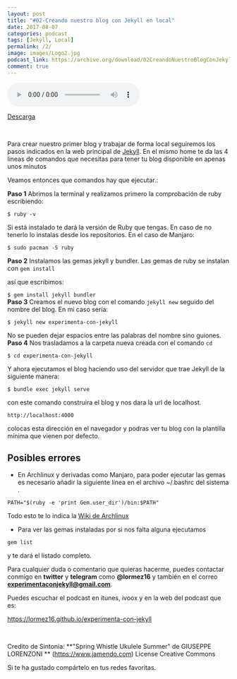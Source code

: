 ```yaml
---
layout: post 
title: "#02-Creando nuestro blog con Jekyll en local" 
date: 2017-08-07
categories: podcast
tags: [Jekyll, Local]
permalink: /2/
image: images/Logo2.jpg
podcast_link: https://archive.org/download/02CreandoNuestroBlogConJekyllEnLocal/02-Creando%20nuestro%20blog%20con%20Jekyll%20en%20local.mp3
comment: true
---
```


<audio controls>
  <source src="{{ page.podcast_link }}" type="audio/mp3">

</audio>

[Descarga][mp3]

<br>

Para crear nuestro primer blog y trabajar de forma local seguiremos los pasos indicados en la web principal de [Jekyll](http://jekyllrb.com/).  En el mismo home te da las 4 lineas de comandos que necesitas para tener tu blog disponible en apenas unos minutos


Veamos entonces que comandos hay que ejecutar.:

**Paso 1**
 Abrimos la terminal y realizamos primero la comprobación de ruby escribiendo: 

`$ ruby -v`

Si está instalado te dará la versión de Ruby que tengas.  En caso de no tenerlo lo instalas desde los repositorios. En el caso de Manjaro:

`$ sudo pacman -S ruby`
<br/>

**Paso 2**
Instalamos las gemas jekyll y bundler. Las gemas de ruby se instalan con `gem install`


así que escribimos:

`$ gem install jekyll bundler`
</br>
**Paso 3**
 Creamos el nuevo blog con el comando `jekyll new` seguido del nombre del blog. En mi caso sería:

`$ jekyll new experimenta-con-jekyll`

No se pueden dejar espacios entre las palabras del nombre sino guiones.
<br/>
**Paso 4**
Nos trasladamos a la carpeta nueva creada con el comando `cd`

`$ cd experimenta-con-jekyll`

Y ahora ejecutamos el blog haciendo uso del servidor que trae Jekyll de la siguiente manera:

`$ bundle exec jekyll serve`

con este comando construira el blog y nos dara la url de localhost.

`http://localhost:4000`

colocas  esta dirección en el navegador y podras ver tu blog con la plantilla mínima que vienen por defecto. 


## Posibles errores
- En Archlinux y derivadas como Manjaro, para poder ejecutar las gemas es necesario añadir la siguiente línea en el archivo ~/.bashrc del sistema . 

`PATH="$(ruby -e 'print Gem.user_dir')/bin:$PATH"`

Todo esto te lo indica la [Wiki de Archlinux](https://wiki.archlinux.org/index.php/Ruby)


- Para ver las gemas instaladas por si nos falta alguna ejecutamos 

`gem list`

y te dará el listado completo.



Para cualquier duda o comentario que quieras hacerme, puedes contactar conmigo en **twitter** y **telegram** como **@lormez16** y también en el correo **experimentaconjekyll@gmail.com**. 

Puedes escuchar el podcast en itunes, ivoox y en la web del podcast que es:

 https://lormez16.github.io/experimenta-con-jekyll




<br>


Credito de Sintonia:
**"Spring Whistle Ukulele Summer" de GIUSEPPE LORENZONI ** (https://www.jamendo.com)
License Creative Commons

Si te ha gustado compártelo en tus redes favoritas.



[mp3]: https://archive.org/download/02CreandoNuestroBlogConJekyllEnLocal/02-Creando%20nuestro%20blog%20con%20Jekyll%20en%20local.mp3
